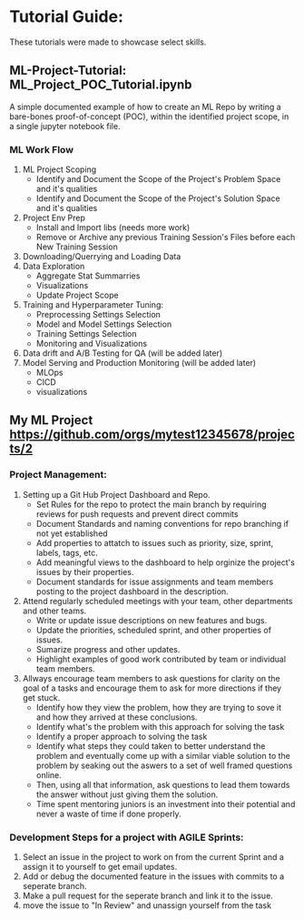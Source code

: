 # Tutorial Guide:
These tutorials were made to showcase select skills.

## ML-Project-Tutorial: ML_Project_POC_Tutorial.ipynb
A simple documented example of how to create an ML Repo by writing a bare-bones proof-of-concept (POC), within the identified project scope, in a single jupyter notebook file.
### ML Work Flow
1. ML Project Scoping
    - Identify and Document the Scope of the Project's Problem Space and it's qualities
    - Identify and Document the Scope of the Project's Solution Space and it's qualities
2. Project Env Prep
    - Install and Import libs (needs more work)
    - Remove or Archive any previous Training Session's Files before each New Training Session
3. Downloading/Querrying and Loading Data
4. Data Exploration 
    - Aggregate Stat Summarries
    - Visualizations
    - Update Project Scope
5. Training and Hyperparameter Tuning:
    - Preprocessing Settings Selection
    - Model and Model Settings Selection
    - Training Settings Selection
    - Monitoring and Visualizations
7. Data drift and A/B Testing for QA (will be added later)
8. Model Serving and Production Monitoring (will be added later)
    - MLOps
    - CICD
    - visualizations

## My ML Project https://github.com/orgs/mytest12345678/projects/2
### Project Management: 
1. Setting up a Git Hub Project Dashboard and Repo.
    - Set Rules for the repo to protect the main branch by requiring reviews for push requests and prevent direct commits
    - Document Standards and naming conventions for repo branching if not yet established 
    - Add properties to attatch to issues such as priority, size, sprint, labels, tags, etc.
    - Add meaningful views to the dashboard to help orginize the project's issues by their properties.
    - Document standards for issue assignments and team members posting to the project dashboard in the description.
2. Attend regularly scheduled meetings with your team, other departments and other teams.
    - Write or update issue descriptions on new features and bugs.
    - Update the priorities, scheduled sprint, and other properties of issues.
    - Sumarize progress and other updates.
    - Highlight examples of good work contributed by team or individual team members.
3. Allways encourage team members to ask questions for clarity on the goal of a tasks and encourage them to ask for more directions if they get stuck.
    - Identify how they view the problem, how they are trying to sove it and how they arrived at these conclusions.
    - Identify what's the problem with this approach for solving the task
    - Identify a proper approach to solving the task
    - Identify what steps they could taken to better understand the problem and eventually come up with a similar viable solution to the problem by seaking out the aswers to a set of well framed questions online.
    - Then, using all that information, ask questions to lead them towards the answer without just giving them the solution.
    - Time spent mentoring juniors is an investment into their potential and never a waste of time if done properly.
### Development Steps for a project with AGILE Sprints:
1. Select an issue in the project to work on from the current Sprint and a assign it to yourself to get email updates.
2. Add or debug the documented feature in the issues with commits to a seperate branch.
3. Make a pull request for the seperate branch and link it to the issue.
4. move the issue to "In Review" and unassign yourself from the task

